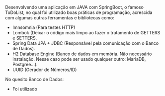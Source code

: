 Desenvolvendo uma aplicação em JAVA com SpringBoot, o famoso ToDoList, no qual foi utilizado boas práticas de programação, acrescida com algumas outras ferramentas e bibliotecas como:
- Imnsomnia (Para testes HTTP)
- Lombok (Deixar o código mais limpo ao fazer o tratamento de GETTERS e SETTERS.
- Spring Data JPA + JDBC (Responsável pela comunicação com o Banco de Dados).
- H2 Database Engine (Banco de dados em memória. Não necessário instalação. Nesse caso pode ser usado qualquer outro: MariaDB, Postgree...).
- UUID (Gerador de Números/ID)

No quesito Banco de Dados:
  - Foi utilizado
